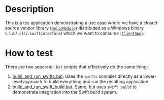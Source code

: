 # Description
This is a toy application demonstrating a use case where we have a closed-source vendor library ([`HelloModule`](./HelloModule/)) distributed as a Windows binary (`.lib`/`.dll`/`.swiftinterface`) which we want to consume ([`ClientApp`](./ClientApp/)).

# How to test
There are two separate `.bat` scripts that effectively do the same thing:

1. [build_and_run_swiftc.bat](./build_and_run_swiftc.bat). Uses the `swiftc` compiler directly as a lower-level approach to build everything and run the resulting application.
2. [build_and_run_swift_build.bat](./build_and_run_swift_build.bat). Same, but uses `swift build` to demonstrate integration into the Swift build system.